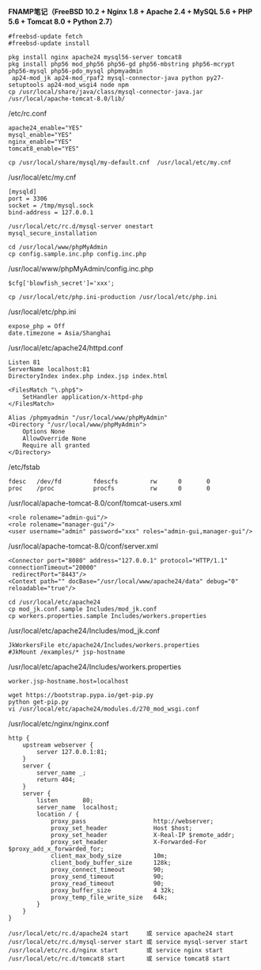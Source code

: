 **FNAMP笔记（FreeBSD 10.2 + Nginx 1.8 + Apache 2.4 + MySQL 5.6 + PHP 5.6 + Tomcat 8.0 + Python 2.7）**

```
#freebsd-update fetch
#freebsd-update install
```
```
pkg install nginx apache24 mysql56-server tomcat8
pkg install php56 mod_php56 php56-gd php56-mbstring php56-mcrypt php56-mysql php56-pdo_mysql phpmyadmin
 ap24-mod_jk ap24-mod_rpaf2 mysql-connector-java python py27-setuptools ap24-mod_wsgi4 node npm
cp /usr/local/share/java/class/mysql-connector-java.jar /usr/local/apache-tomcat-8.0/lib/
```
/etc/rc.conf
```
apache24_enable="YES"
mysql_enable="YES"
nginx_enable="YES"
tomcat8_enable="YES"
```
```
cp /usr/local/share/mysql/my-default.cnf  /usr/local/etc/my.cnf
```
/usr/local/etc/my.cnf
```
[mysqld]
port = 3306
socket = /tmp/mysql.sock
bind-address = 127.0.0.1
```
```
/usr/local/etc/rc.d/mysql-server onestart
mysql_secure_installation

cd /usr/local/www/phpMyAdmin
cp config.sample.inc.php config.inc.php
```
/usr/local/www/phpMyAdmin/config.inc.php
```
$cfg['blowfish_secret']='xxx';
```
```
cp /usr/local/etc/php.ini-production /usr/local/etc/php.ini
```
/usr/local/etc/php.ini
```
expose_php = Off
date.timezone = Asia/Shanghai
```
/usr/local/etc/apache24/httpd.conf
```
Listen 81
ServerName localhost:81
DirectoryIndex index.php index.jsp index.html

<FilesMatch "\.php$">
    SetHandler application/x-httpd-php
</FilesMatch>

Alias /phpmyadmin "/usr/local/www/phpMyAdmin"
<Directory "/usr/local/www/phpMyAdmin">
    Options None
    AllowOverride None
    Require all granted
</Directory>
```
/etc/fstab
```
fdesc   /dev/fd         fdescfs         rw      0       0
proc    /proc           procfs          rw      0       0
```
/usr/local/apache-tomcat-8.0/conf/tomcat-users.xml
```
<role rolename="admin-gui"/>
<role rolename="manager-gui"/>
<user username="admin" password="xxx" roles="admin-gui,manager-gui"/>
```
/usr/local/apache-tomcat-8.0/conf/server.xml
```
<Connector port="8080" address="127.0.0.1" protocol="HTTP/1.1" connectionTimeout="20000"
 redirectPort="8443"/>
<Context path="" docBase="/usr/local/www/apache24/data" debug="0" reloadable="true"/>
```
```
cd /usr/local/etc/apache24
cp mod_jk.conf.sample Includes/mod_jk.conf
cp workers.properties.sample Includes/workers.properties
```
/usr/local/etc/apache24/Includes/mod_jk.conf
```
JkWorkersFile etc/apache24/Includes/workers.properties
#JkMount /examples/* jsp-hostname
```
/usr/local/etc/apache24/Includes/workers.properties
```
worker.jsp-hostname.host=localhost
```
```
wget https://bootstrap.pypa.io/get-pip.py
python get-pip.py
vi /usr/local/etc/apache24/modules.d/270_mod_wsgi.conf
```
/usr/local/etc/nginx/nginx.conf
```
http {
    upstream webserver {
        server 127.0.0.1:81;
    }
    server {
        server_name _;
        return 404;
    }
    server {
        listen       80;
        server_name  localhost;
        location / {
            proxy_pass                   http://webserver;
            proxy_set_header             Host $host;
            proxy_set_header             X-Real-IP $remote_addr;
            proxy_set_header             X-Forwarded-For $proxy_add_x_forwarded_for;
            client_max_body_size         10m;
            client_body_buffer_size      128k;
            proxy_connect_timeout        90;
            proxy_send_timeout           90;
            proxy_read_timeout           90;
            proxy_buffer_size            4 32k;
            proxy_temp_file_write_size   64k;
        }
    }
}
```
```
/usr/local/etc/rc.d/apache24 start     或 service apache24 start
/usr/local/etc/rc.d/mysql-server start 或 service mysql-server start
/usr/local/etc/rc.d/nginx start        或 service nginx start
/usr/local/etc/rc.d/tomcat8 start      或 service tomcat8 start
```
